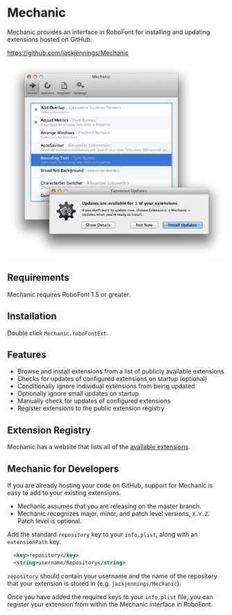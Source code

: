 Mechanic
========

Mechanic provides an interface in RoboFont for installing and updating extensions hosted on GitHub.

https://github.com/jackjennings/Mechanic

![mechanic preview](screenshots/mechanic.png)

Requirements
------------

Mechanic requires RoboFont 1.5 or greater.

Installation
------------

Double click `Mechanic.roboFontExt`.

Features
--------

* Browse and install extensions from a list of publicly available extensions
* Checks for updates of configured extensions on startup (optional)
* Conditionally ignore individual extensions from being updated
* Optionally ignore small updates on startup
* Manually check for updates of configured extensions
* Register extensions to the public extension registry

Extension Registry
------------------

Mechanic has a website that lists all of the [available extensions](http://robofontmechanic.com).

Mechanic for Developers
-----------------------

If you are already hosting your code on GitHub, support for Mechanic is easy to add to your existing extensions.

* Mechanic assumes that you are releasing on the master branch.
* Mechanic recognizes major, minor, and patch level versions, `X.Y.Z`. Patch level is optional.

Add the standard `repository` key to your `info.plist`, along with an `extensionPath` key.

```xml
  <key>repository</key>
  <string>username/Repository</string>
```

`repository` should contain your username and the name of the repository that your extension is stored in (e.g. `jackjennings/Mechanic`).

Once you have added the required keys to your `info.plist` file, you can register your extension from within the Mechanic interface in RoboFont.
